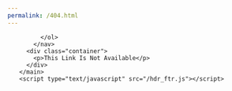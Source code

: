 ```yaml
---
permalink: /404.html
---
```

<!DOCTYPE html>
<html lang="en">
  <head>
    <meta charset="UTF-8" />
    <meta name="viewport" content="width=device-width, initial-scale=1.0" />
    <link
      href="https://fonts.googleapis.com/css2?family=Lilita+One&display=swap"
      rel="stylesheet"
    />
    <script type="text/javascript" src="/externalcss.js"></script>
    <meta charset="utf-8" />
    <meta name="viewport" content="width=device-width, initial-scale=1" />
    <title>404 error page</title>
    <style>
      main > div > p {
        font-family: "Lilita One", sans-serif;
        font-weight: 400;
        font-style: normal;
      }
      @media (width>=700px) {
        main > div > p {
          font-family: "Lilita One", sans-serif;
          font-weight: 400;
          font-style: normal;
          font-size: 80px;
        }
      }
      @media (500px<=width<=700px) {
        main > div > p {
          font-family: "Lilita One", sans-serif;
          font-weight: 400;
          font-style: normal;
          font-size: 40px;
        }
      }
      @media (width<=500px) {
        main > div > p {
          font-family: "Lilita One", sans-serif;
          font-weight: 400;
          font-style: normal;
          font-size: 30px;
        }
      }
    </style>
  </head>
  <body>
      <main>
        <nav id="breadcrumbs" style="--bs-breadcrumb-divider: '&gt;';">
          <ol class="breadcrumb mt-2">


          </ol>
        </nav>
      <div class="container">
        <p>This Link Is Not Available</p>
      </div>
    </main>
    <script type="text/javascript" src="/hdr_ftr.js"></script>
  </body>
</html>


